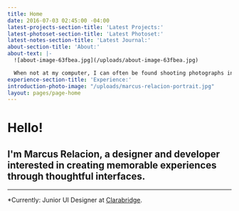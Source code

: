 ```yaml
---
title: Home
date: 2016-07-03 02:45:00 -04:00
latest-projects-section-title: 'Latest Projects:'
latest-photoset-section-title: 'Latest Photoset:'
latest-notes-section-title: 'Latest Journal:'
about-section-title: 'About:'
about-text: |-
  ![about-image-63fbea.jpg](/uploads/about-image-63fbea.jpg)

  When not at my computer, I can often be found shooting photographs in the city, spending time with family, attending local meet ups, or playing video games with friends.
experience-section-title: 'Experience:'
introduction-photo-image: "/uploads/marcus-relacion-portrait.jpg"
layout: pages/page-home
---
```


# Hello!

## I'm Marcus Relacion, a designer and developer interested in creating memorable experiences through thoughtful interfaces.

---

*Currently: Junior UI Designer at [Clarabridge](http://www.clarabridge.com).